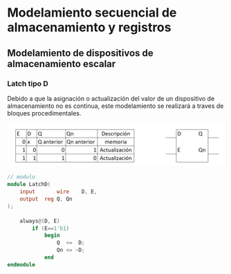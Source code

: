 # Modelamiento secuencial de almacenamiento y registros
## Modelamiento de dispositivos de almacenamiento escalar 
### Latch tipo D
Debido a que la asignación o actualización del valor de un dispositivo de almacenamiento no es continua, este modelamiento se realizará a traves de bloques procedimentales. 

![Latch D](images/D-LATCH.png)

```verilog
// modulo
module LatchD(
	input		wire 	D, E,
	output	reg	Q, Qn
);

	always@(D, E)
		if (E==1'b1)
			begin
				Q  <=  D;
				Qn <= ~D;
			end
endmodule 
```